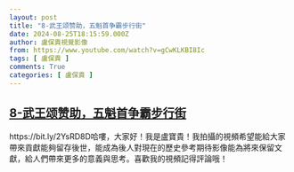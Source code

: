 ```yaml
---
layout: post
title: "8-武王颂赞助，五魁首争霸步行街"
date: 2024-08-25T18:15:59.000Z
author: 盧保貴視覺影像
from: https://www.youtube.com/watch?v=gCwKLKBI8Ic
tags: [ 盧保貴 ]
comments: True
categories: [ 盧保貴 ]
---
```

<!--1724609759000-->
[8-武王颂赞助，五魁首争霸步行街](https://www.youtube.com/watch?v=gCwKLKBI8Ic)
------

<div>
https://bit.ly/2YsRD8D哈嘍，大家好！我是盧寶貴！我拍攝的視頻希望能給大家帶來貢獻能夠留存後世，能成為後人對現在的歷史參考期待影像能為將來保留文獻，給人們帶來更多的意義與思考。喜歡我的視頻記得評論哦！
</div>
